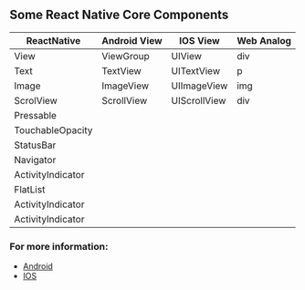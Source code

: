 ## Some React Native Core Components

| ReactNative       | Android View | IOS View     | Web Analog |
| ----------------- | ------------ | ------------ | ---------- |
| View              | ViewGroup    | UIView       | div        |
| Text              | TextView     | UITextView   | p          |
| Image             | ImageView    | UIImageView  | img        |
| ScrolView         | ScrollView   | UIScrollView | div        |
| Pressable         |              |              |            |
| TouchableOpacity  |              |              |            |
| StatusBar         |              |              |            |
| Navigator         |              |              |            |
| ActivityIndicator |              |              |            |
| FlatList          |              |              |            |
| ActivityIndicator |              |              |            |
| ActivityIndicator |              |              |            |

### For more information: 
- [Android](https://reactnative.dev/)
- [IOS](https://reactnative.dev/docs/native-components-ios)